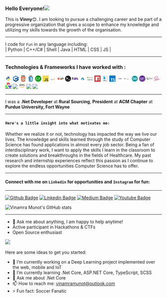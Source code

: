 ### Hello Everyone!<img src="https://github.com/TheDudeThatCode/TheDudeThatCode/blob/master/Assets/Hi.gif" width="22px">
This is **Vinny**😊. I am looking to pursue a challenging career and be part of a progressive organization that gives a scope to enhance my knowledge and utilizing my skills towards the growth of the organisation. 
___________________________________________________________________________________________________________________________________
 I code for `Fun` in any language including:  
| Python | C++/C# | Shell | Java | HTML | CSS | JS | 
___________________________________________________________________________________________________________________________________
### Technologies & Frameworks I have worked with :

<code><img height="20" src="https://raw.githubusercontent.com/github/explore/80688e429a7d4ef2fca1e82350fe8e3517d3494d/topics/python/python.png"></code>
<code><img height="20" src="https://raw.githubusercontent.com/github/explore/80688e429a7d4ef2fca1e82350fe8e3517d3494d/topics/cpp/cpp.png"></code>
<code><img height="20" src="https://raw.githubusercontent.com/github/explore/80688e429a7d4ef2fca1e82350fe8e3517d3494d/topics/html/html.png"></code>
<code><img height="20" src="https://raw.githubusercontent.com/github/explore/5c058a388828bb5fde0bcafd4bc867b5bb3f26f3/topics/css/css.png"></code>
<code><img height="20" src="https://raw.githubusercontent.com/github/explore/80688e429a7d4ef2fca1e82350fe8e3517d3494d/topics/csharp/csharp.png"></code>
<code><img height="20" src="https://raw.githubusercontent.com/github/explore/80688e429a7d4ef2fca1e82350fe8e3517d3494d/topics/javascript/javascript.png"></code>
<code><img height="20" src="https://raw.githubusercontent.com/github/explore/80688e429a7d4ef2fca1e82350fe8e3517d3494d/topics/mysql/mysql.png"></code>
<code><img height="20" src="https://raw.githubusercontent.com/github/explore/80688e429a7d4ef2fca1e82350fe8e3517d3494d/topics/git/git.png"></code>
<code><img height="20" src="https://raw.githubusercontent.com/github/explore/80688e429a7d4ef2fca1e82350fe8e3517d3494d/topics/terminal/terminal.png"></code>
<code><img height="20" src="https://raw.githubusercontent.com/github/explore/80688e429a7d4ef2fca1e82350fe8e3517d3494d/topics/pwa/pwa.png"></code>
<code><img height="20" src="https://raw.githubusercontent.com/github/explore/80688e429a7d4ef2fca1e82350fe8e3517d3494d/topics/azure/azure.png"></code>
<code><img height="20" src="https://raw.githubusercontent.com/github/explore/80688e429a7d4ef2fca1e82350fe8e3517d3494d/topics/aspnet/aspnet.png"></code>
<code><img height="20" src="https://raw.githubusercontent.com/github/explore/80688e429a7d4ef2fca1e82350fe8e3517d3494d/topics/npm/npm.png"></code>
<code><img height="20" src="https://raw.githubusercontent.com/github/explore/80688e429a7d4ef2fca1e82350fe8e3517d3494d/topics/macos/macos.png"></code>
<code><img height="20" src="https://raw.githubusercontent.com/github/explore/80688e429a7d4ef2fca1e82350fe8e3517d3494d/topics/typescript/typescript.png"></code>
<code><img height="20" src="https://raw.githubusercontent.com/github/explore/80688e429a7d4ef2fca1e82350fe8e3517d3494d/topics/jquery/jquery.png"></code>
<code><img height="20" src="https://raw.githubusercontent.com/github/explore/80688e429a7d4ef2fca1e82350fe8e3517d3494d/topics/mongodb/mongodb.png"></code>
<code><img height="20" src="https://raw.githubusercontent.com/github/explore/80688e429a7d4ef2fca1e82350fe8e3517d3494d/topics/arduino/arduino.png"></code>
<code><img height="20" src="https://raw.githubusercontent.com/github/explore/80688e429a7d4ef2fca1e82350fe8e3517d3494d/topics/dotnet/dotnet.png"></code>
<code><img height="20" src="https://raw.githubusercontent.com/github/explore/80688e429a7d4ef2fca1e82350fe8e3517d3494d/topics/flask/flask.png"></code>
<code><img height="20" src="https://raw.githubusercontent.com/github/explore/80688e429a7d4ef2fca1e82350fe8e3517d3494d/topics/sass/sass.png"></code>
<code><img height="20" src="https://raw.githubusercontent.com/github/explore/80688e429a7d4ef2fca1e82350fe8e3517d3494d/topics/opencv/opencv.png"></code>
<code><img height="20" src="https://avatars1.githubusercontent.com/u/2810941?s=280&v=4"></code>
<code><img height="20" src="https://raw.githubusercontent.com/github/explore/fbceb94436312b6dacde68d122a5b9c7d11f9524/topics/aws/aws.png"></code>
<code><img height="20" src="https://camo.githubusercontent.com/53790f8272a4b6d44df1c516ef71909834d177c7/68747470733a2f2f63646e2e776f726c64766563746f726c6f676f2e636f6d2f6c6f676f732f646f636b65722e737667"></code>
<code><img height="20" src="https://seeklogo.com/images/U/unity-logo-988A22E703-seeklogo.com.png"></code>
___________________________________________________________________________________________________________________________________

I was a **.Net Developer** at **Rural Sourcing**, **President** at **ACM Chapter** at **Purdue University, Fort Wayne**
___________________________________________________________________________________________________________________________________
#### `Here's a little insight into what motivates me:`
Whether we realize it or not, technology has impacted the way we live our lives. The knowledge and skills learned through the study of Computer Science has found applications in almost every job sector. Being a fan of interdisciplinary work, I want to apply the skills I learn in the classroom to create solutions and breakthroughs in the fields of Healthcare. My past research and internship experiences reflect this passion as I continue to explore the endless opportunities Computer Science has to offer.
____________________________________________________________________________________________________________________________________

#### **Connect with me** on `Linkedin` for opportunities and `Instagram` for fun:
___________________________________________________________________________________________________________________________________
[![Github Badge](https://img.shields.io/badge/Follow-blue?style=social&logo=Github&link=https://github.com/vinamramunot-tech)](https://github.com/vinamramunot-tech)
[![Linkedin Badge](https://img.shields.io/badge/-Vinamra%20Munot-blue?style=social&logo=Linkedin&logoColor=blue&link=https://www.linkedin.com/in/vinamramunot/)](https://www.linkedin.com/in/vinamramunot/)
[![Medium Badge](https://img.shields.io/badge/@vinamramunot-blue?style=social&logo=Medium&link=https://medium.com/@vinamramunot)](https://medium.com/@vinamramunot)
[![Youtube Badge](https://img.shields.io/badge/-Vinamra%20Munot-blue?style=social&logo=Youtube&link=https://www.youtube.com/channel/UCUj3x5Oq5fQPhjW1PBXwlJg?view_as=subscriber)](https://www.youtube.com/channel/UCUj3x5Oq5fQPhjW1PBXwlJg?view_as=subscriber)

![Vinamra Munot's GitHub stats](https://github-readme-stats.vercel.app/api?username=vinamramunot-tech&show_icons=true&theme=vue&count_private=true)

___________________________________________________________________________________________________________________________________
- 💬 Ask me about anything, I am happy to help anytime!
- Active participant in Hackathons & CTFs
- Open Source enthusiast

<a href=https://www.ruralsourcing.com/>
   <img src=https://img.shields.io/badge/RuralSourcing-Intern-blue>
</a>

Here are some ideas to get you started:

- 🔭 I’m currently working on a Deep Learning project implemented over the web, mobile and IoT
- 🌱 I’m currently learning .Net Core, ASP.NET Core, TypeScript, SCSS
- 💬 Ask me about .Net Core
- 📫 How to reach me: vinamramunot@outlook.com
- ⚡ Fun fact: Soccer Fanatic
